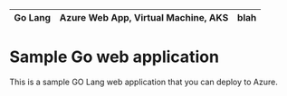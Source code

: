 | Go Lang  |  Azure Web App, Virtual Machine, AKS| blah |
| -------- | ------------------------------------|----- |
# Sample Go web application

This is a sample GO Lang web application that you can deploy to Azure.
